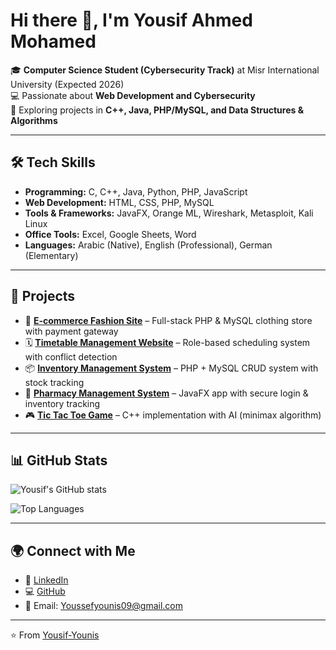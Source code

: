 # Hi there 👋, I'm Yousif Ahmed Mohamed  

🎓 **Computer Science Student (Cybersecurity Track)** at Misr International University (Expected 2026)  
💻 Passionate about **Web Development and Cybersecurity**  
🚀 Exploring projects in **C++, Java, PHP/MySQL, and Data Structures & Algorithms**  

---

## 🛠️ Tech Skills
- **Programming:** C, C++, Java, Python, PHP, JavaScript  
- **Web Development:** HTML, CSS, PHP, MySQL  
- **Tools & Frameworks:** JavaFX, Orange ML, Wireshark, Metasploit, Kali Linux  
- **Office Tools:** Excel, Google Sheets, Word  
- **Languages:** Arabic (Native), English (Professional), German (Elementary)  

---

## 💼 Projects
- 🛒 **[E-commerce Fashion Site](#)** – Full-stack PHP & MySQL clothing store with payment gateway  
- 🗓️ **[Timetable Management Website](#)** – Role-based scheduling system with conflict detection  
- 📦 **[Inventory Management System](#)** – PHP + MySQL CRUD system with stock tracking  
- 💊 **[Pharmacy Management System](#)** – JavaFX app with secure login & inventory tracking  
- 🎮 **[Tic Tac Toe Game](#)** – C++ implementation with AI (minimax algorithm)  

---

## 📊 GitHub Stats
![Yousif's GitHub stats](https://github-readme-stats.vercel.app/api?username=Yousif-Younis&show_icons=true&theme=tokyonight)

![Top Languages](https://github-readme-stats.vercel.app/api/top-langs/?username=Yousif-Younis&layout=compact&theme=tokyonight)

---

## 🌍 Connect with Me
- 💼 [LinkedIn](https://linkedin.com/in/yousif-younis09)  
- 💻 [GitHub](https://github.com/Yousif-Younis)  
- 📧 Email: Youssefyounis09@gmail.com  

---

⭐️ From [Yousif-Younis](https://github.com/Yousif-Younis)
